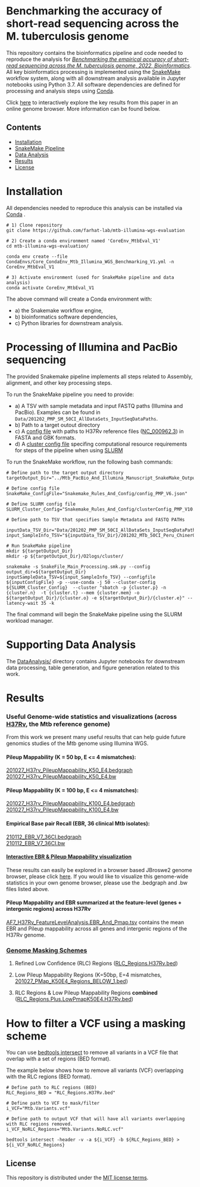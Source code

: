 # Benchmarking the accuracy of short-read sequencing across the **M. tuberculosis** genome

This repository contains the bioinformatics pipeline and code needed to reproduce the analysis for [*Benchmarking the empirical accuracy of short-read sequencing across the M. tuberculosis genome, 2022, Bioinformatics*](https://academic.oup.com/bioinformatics/advance-article-abstract/doi/10.1093/bioinformatics/btac023/6502279). All key bioinformatics processing is implemented using the [SnakeMake](https://snakemake.github.io/) workflow system, along with all downstream analysis available in Jupyter notebooks using Python 3.7. All software dependencies are defined for processing and analysis steps using [Conda](https://docs.conda.io/en/latest/). 

Click [here](https://farhat-lab.github.io/mtb-illumina-wgs-evaluation/jbrowse2/index.html) to interactively explore the key results from this paper in an online genome browser. More information can be found below. 


## Contents
- [Installation](#Installation)
- [SnakeMake Pipeline](#Processing-of-Illumina-and-PacBio-sequencing)
- [Data Analysis](#Supporting-Data-Analysis)
- [Results](#Results)
- [License](#License)


# Installation
All dependencies needed to reproduce this analysis can be installed via [Conda](https://docs.conda.io/en/latest/) .
```
# 1) Clone repository
git clone https://github.com/farhat-lab/mtb-illumina-wgs-evaluation

# 2) Create a conda environment named 'CoreEnv_MtbEval_V1'
cd mtb-illumina-wgs-evaluation/

conda env create --file CondaEnvs/Core_CondaEnv_Mtb_Illumina_WGS_Benchmarking_V1.yml -n CoreEnv_MtbEval_V1

# 3) Activate environment (used for SnakeMake pipeline and data analysis)
conda activate CoreEnv_MtbEval_V1
```

The above command will create a Conda environment with:
- a) the Snakemake workflow engine,
- b) bioinformatics software dependencies, 
- c) Python libraries for downstream analysis.


# Processing of Illumina and PacBio sequencing 

The provided Snakemake pipeline implements all steps related to Assembly, alignment, and other key processing steps.

To run the SnakeMake pipeline you need to provide:
- a) A TSV with sample metadata and input FASTQ paths (Illumina and PacBio). Examples can be found in `Data/201202_PMP_SM_50CI_AllDataSets_InputSeqDataPaths`.
- b) Path to a target outout directory
- c) A [config file](https://github.com/farhat-lab/mtb-illumina-wgs-evaluation/blob/main/Snakemake_Rules_And_Config/config_PMP_V6.json) with paths to H37Rv reference files ([NC_000962.3](https://www.ncbi.nlm.nih.gov/nuccore/NC_000962.3)) in FASTA and GBK formats.
- d) A [cluster config file](https://github.com/farhat-lab/mtb-illumina-wgs-evaluation/blob/main/Snakemake_Rules_And_Config/clusterConfig_PMP_V10.json) specifing computational resource requirements for steps of the pipeline when using [SLURM](https://slurm.schedmd.com/documentation.html)


To run the SnakeMake workflow, run the following bash commands:
``` 
# Define path to the target output directory
targetOutput_Dir="../Mtb_PacBio_And_Illumina_Manuscript_SnakeMake_Output_V1"

# Define config file 
SnakeMake_ConfigFile="Snakemake_Rules_And_Config/config_PMP_V6.json"

# Define SLURM config file
SLURM_Cluster_Config="Snakemake_Rules_And_Config/clusterConfig_PMP_V10.json"

# Define path to TSV that specifies Sample Metadata and FASTQ PATHs

inputData_TSV_Dir="Data/201202_PMP_SM_50CI_AllDataSets_InputSeqDataPaths"
input_SampleInfo_TSV="${inputData_TSV_Dir}/201202_MTb_50CI_Peru_ChinerOms_Ngabonziza_TBPortals_PacBioDatasetsMerged_SampleInfo_InputFQs.tsv"

# Run SnakeMake pipeline
mkdir ${targetOutput_Dir}
mkdir -p ${targetOutput_Dir}/O2logs/cluster/

snakemake -s SnakeFile_Main_Processing.smk.py --config output_dir=${targetOutput_Dir} inputSampleData_TSV=${input_SampleInfo_TSV} --configfile ${inputConfigFile} -p --use-conda -j 50 --cluster-config  ${SLURM_Cluster_Config}  --cluster "sbatch -p {cluster.p} -n {cluster.n}  -t {cluster.t} --mem {cluster.mem} -o ${targetOutput_Dir}/{cluster.o} -e ${targetOutput_Dir}/{cluster.e}" --latency-wait 35 -k 
``` 
The final command will begin the SnakeMake pipeline using the SLURM workload manager. 



# Supporting Data Analysis 

The [DataAnalysis/](https://github.com/farhat-lab/mtb-illumina-wgs-evaluation/tree/main/DataAnalysis) directory contains Jupyter notebooks for downstream data processing, table generation, and figure generation related to this work.


# Results


### Useful Genome-wide statistics and visualizations (across [H37Rv]((https://www.ncbi.nlm.nih.gov/nuccore/NC_000962.3)), the Mtb reference genome)
From this work we present many useful results that can help guide future genomics studies of the Mtb genome using Illumina WGS. 

#### Pileup Mappability (K = 50 bp, E <= 4 mismatches):
[201027_H37rv_PileupMappability_K50_E4.bedgraph](https://raw.githubusercontent.com/farhat-lab/mtb-illumina-wgs-evaluation/main/Results/C_BrowserTracks/201027_H37rv_PileupMappability_K50_E4.bedgraph) <br>
[201027_H37rv_PileupMappability_K50_E4.bw](https://raw.githubusercontent.com/farhat-lab/mtb-illumina-wgs-evaluation/main/Results/C_BrowserTracks/201027_H37rv_PileupMappability_K50_E4.bw) <br>

#### Pileup Mappability (K = 100 bp, E <= 4 mismatches):
[201027_H37rv_PileupMappability_K100_E4.bedgraph](https://raw.githubusercontent.com/farhat-lab/mtb-illumina-wgs-evaluation/main/Results/C_BrowserTracks/201027_H37rv_PileupMappability_K100_E4.bedgraph) <br>
[201027_H37rv_PileupMappability_K100_E4.bw](https://raw.githubusercontent.com/farhat-lab/mtb-illumina-wgs-evaluation/main/Results/C_BrowserTracks/201027_H37rv_PileupMappability_K100_E4.bw) <br>


#### Empirical Base pair Recall (EBR, 36 clinical Mtb isolates):
[210112_EBR_V7_36CI.bedgraph](https://raw.githubusercontent.com/farhat-lab/mtb-illumina-wgs-evaluation/main/Results/C_BrowserTracks/210112_EBR_V7_36CI.bedgraph) <br>
[210112_EBR_V7_36CI.bw](https://raw.githubusercontent.com/farhat-lab/mtb-illumina-wgs-evaluation/main/Results/C_BrowserTracks/210112_EBR_V7_36CI.bw) <br>


#### [Interactive EBR & Pileup Mappability visualization](https://farhat-lab.github.io/mtb-illumina-wgs-evaluation/jbrowse2/index.html)
These results can easily be explored in a browser based JBroswe2 genome browser, please click [here](https://farhat-lab.github.io/mtb-illumina-wgs-evaluation/jbrowse2/index.html). If you would like to visualize this genome-wide statistics in your own genome browser, please use the .bedgraph and .bw files listed above.

#### Pileup Mappability and EBR summarized at the feature-level (genes + intergenic regions) across H37Rv
[AF7_H37Rv_FeatureLevelAnalysis.EBR_And_Pmap.tsv](https://raw.githubusercontent.com/farhat-lab/mtb-illumina-wgs-evaluation/main/Results/A_Manuscript_AdditionalFiles/AF7_H37Rv_FeatureLevelAnalysis.EBR_And_Pmap.tsv) contains the mean EBR and Pileup mappability across all genes and intergenic regions of the H37Rv genome. <br>



### [Genome Masking Schemes](https://github.com/farhat-lab/mtb-illumina-wgs-evaluation/tree/main/References/Mtb_H37Rv_MaskingSchemes)
1) Refined Low Confidence (RLC) Regions ([RLC_Regions.H37Rv.bed](https://raw.githubusercontent.com/farhat-lab/mtb-illumina-wgs-evaluation/main/References/Mtb_H37Rv_MaskingSchemes/RLC_Regions.H37Rv.bed))

2) Low Pileup Mappability Regions (K=50bp, E=4 mismatches, [201027_PMap_K50E4_Regions_BELOW_1.bed](https://raw.githubusercontent.com/farhat-lab/mtb-illumina-wgs-evaluation/main/References/Mtb_H37Rv_MaskingSchemes/201027_PMap_K50E4_Regions_BELOW_1.bed))

3) RLC Regions & Low Pileup Mappability Regions **combined** ([RLC_Regions.Plus.LowPmapK50E4.H37Rv.bed](https://raw.githubusercontent.com/farhat-lab/mtb-illumina-wgs-evaluation/main/Results/B_Extra_UsefulDataFiles/F_Defining_RLC_Regions/RLC_Regions.Plus.LowPmapK50E4.H37Rv.bed))


# How to filter a VCF using a masking scheme
You can use [bedtools intersect](https://bedtools.readthedocs.io/en/latest/content/tools/intersect.html) to remove all variants in a VCF file that overlap with a set of regions (BED format).  

The example below shows how to remove all variants (VCF) overlapping with the RLC regions (BED format).

```
# Define path to RLC regions (BED)
RLC_Regions_BED = "RLC_Regions.H37Rv.bed"

# Define path to VCF to mask/filter
i_VCF="Mtb.Variants.vcf"

# Define path to output VCF that will have all variants overlapping with RLC regions removed.
i_VCF_NoRLC_Regions="Mtb.Variants.NoRLC.vcf"

bedtools intersect -header -v -a ${i_VCF} -b ${RLC_Regions_BED} > ${i_VCF_NoRLC_Regions}
```


## License
This repository is distributed under the [MIT license terms](LICENSE).
